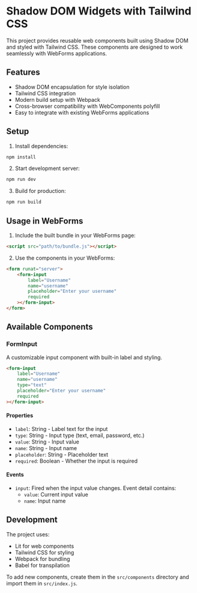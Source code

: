 # Shadow DOM Widgets with Tailwind CSS

This project provides reusable web components built using Shadow DOM and styled with Tailwind CSS. These components are designed to work seamlessly with WebForms applications.

## Features

- Shadow DOM encapsulation for style isolation
- Tailwind CSS integration
- Modern build setup with Webpack
- Cross-browser compatibility with WebComponents polyfill
- Easy to integrate with existing WebForms applications

## Setup

1. Install dependencies:
```bash
npm install
```

2. Start development server:
```bash
npm run dev
```

3. Build for production:
```bash
npm run build
```

## Usage in WebForms

1. Include the built bundle in your WebForms page:
```html
<script src="path/to/bundle.js"></script>
```

2. Use the components in your WebForms:
```html
<form runat="server">
    <form-input
        label="Username"
        name="username"
        placeholder="Enter your username"
        required
    ></form-input>
</form>
```

## Available Components

### FormInput
A customizable input component with built-in label and styling.

```html
<form-input
    label="Username"
    name="username"
    type="text"
    placeholder="Enter your username"
    required
></form-input>
```

#### Properties
- `label`: String - Label text for the input
- `type`: String - Input type (text, email, password, etc.)
- `value`: String - Input value
- `name`: String - Input name
- `placeholder`: String - Placeholder text
- `required`: Boolean - Whether the input is required

#### Events
- `input`: Fired when the input value changes. Event detail contains:
  - `value`: Current input value
  - `name`: Input name

## Development

The project uses:
- Lit for web components
- Tailwind CSS for styling
- Webpack for bundling
- Babel for transpilation

To add new components, create them in the `src/components` directory and import them in `src/index.js`. 
